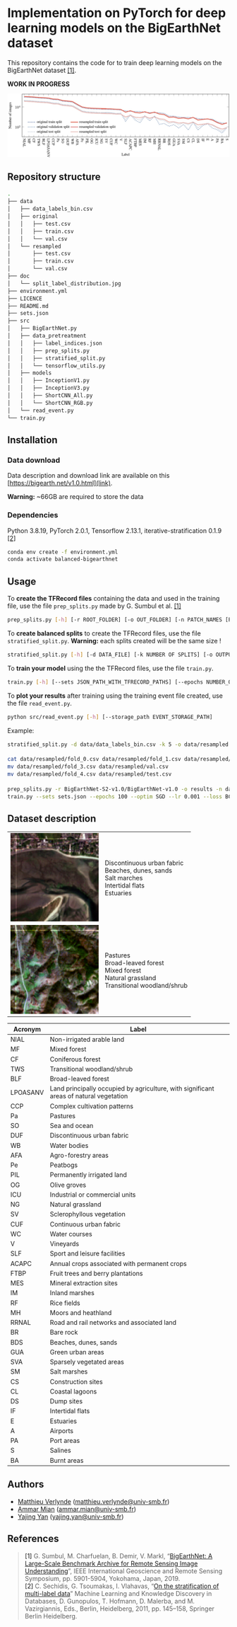 # Implementation on PyTorch for deep learning models on the BigEarthNet dataset

This repository contains the code for to train deep learning models on the BigEarthNet dataset [[1]](#1).

**WORK IN PROGRESS**

![Label distribution](./doc/split_label_distribution.jpg)

## Repository structure

```bash
.
├── data
│   ├── data_labels_bin.csv
│   ├── original
│   │   ├── test.csv
│   │   ├── train.csv
│   │   └── val.csv
│   └── resampled
│       ├── test.csv
│       ├── train.csv
│       └── val.csv
├── doc
│   └── split_label_distribution.jpg
├── environment.yml
├── LICENCE
├── README.md
├── sets.json
├── src
│   ├── BigEarthNet.py
│   ├── data_pretreatment
│   │   ├── label_indices.json
│   │   ├── prep_splits.py
│   │   ├── stratified_split.py
│   │   └── tensorflow_utils.py
│   ├── models
│   │   ├── InceptionV1.py
│   │   ├── InceptionV3.py
│   │   ├── ShortCNN_All.py
│   │   └── ShortCNN_RGB.py
│   └── read_event.py
└── train.py
```

## Installation

### Data download
Data description and download link are available on this [https://bigearth.net/v1.0.html](link).

**Warning:** ~66GB are required to store the data

### Dependencies

Python 3.8.19, PyTorch 2.0.1, Tensorflow 2.13.1, iterative-stratification 0.1.9 [[2]](#2)
```bash
conda env create -f environment.yml
conda activate balanced-bigearthnet
```

## Usage

To **create the TFRecord files** containing the data and used in the training file, use the file `prep_splits.py` made by G. Sumbul et al. [[1]](#1)
```bash
prep_splits.py [-h] [-r ROOT_FOLDER] [-o OUT_FOLDER] [-n PATCH_NAMES [PATCH_NAMES ...]]
```

To **create balanced splits** to create the TFRecord files, use the file `stratified_split.py`. 
**Warning:** each splits created will be the same size ! 
```bash
stratified_split.py [-h] [-d DATA_FILE] [-k NUMBER OF SPLITS] [-o OUTPUT_FOLDER] [-r ROOT_FOLDER] [-tf]
```

To **train your model** using the the TFRecord files, use the file `train.py`.
```bash
train.py [-h] [--sets JSON_PATH_WITH_TFRECORD_PATHS] [--epochs NUMBER_OF_EPOCHS] [--optim OPTIIMIZER_USED] [--lr FLOAT_LEARNING_RATE] [--loss LOSS_FUNCTION] [--batch BATCH_SIZE] [--finetune FINETUNING_LEVEL] [--seed RANDOM_SEED] [--storage_path EVENT_STORAGE_PATH] [--count] [--rgb]
```

To **plot your results** after training using the training event file created, use the file `read_event.py`.
```bash
python src/read_event.py [-h] [--storage_path EVENT_STORAGE_PATH]
```

Example:
```bash
stratified_split.py -d data/data_labels_bin.csv -k 5 -o data/resampled -r BigEarthNet-S2-v1.0/BigEarthNet-v1.0

cat data/resampled/fold_0.csv data/resampled/fold_1.csv data/resampled/fold_2.csv > data/resampled/train.csv
mv data/resampled/fold_3.csv data/resampled/val.csv
mv data/resampled/fold_4.csv data/resampled/test.csv

prep_splits.py -r BigEarthNet-S2-v1.0/BigEarthNet-v1.0 -o results -n data/resampled/train.csv data/resampled/val.csv data/resampled/test.csv
train.py --sets sets.json --epochs 100 --optim SGD --lr 0.001 --loss BCEWithLogits --batch 300 --finetune 0 --seed 1 --storage_path results --count --rgb
```

## Dataset description

<table>
  <tr>
    <td><img src="doc/ex_bigen_1.png" width="200" /></td>
    <td>Discontinuous urban fabric <br> Beaches, dunes, sands <br> Salt marches <br> Intertidal flats <br> Estuaries</td>
  </tr>
  <tr>
    <td><img src="doc/ex_bigen_2.png" width="200" /></td>
    <td>Pastures <br> Broad-leaved forest <br> Mixed forest <br> Natural grassland <br> Transitional woodland/shrub</td>
  </tr>
 </table>

| Acronym  | Label |
|----------|-------|
| NIAL     | Non-irrigated arable land |
| MF       | Mixed forest |
| CF       | Coniferous forest |
| TWS      | Transitional woodland/shrub |
| BLF      | Broad-leaved forest |
| LPOASANV | Land principally occupied by agriculture, with significant areas of natural vegetation |
| CCP      | Complex cultivation patterns |
| Pa       | Pastures |
| SO       | Sea and ocean |
| DUF      | Discontinuous urban fabric |
| WB       | Water bodies |
| AFA      | Agro-forestry areas |
| Pe       | Peatbogs |
| PIL      | Permanently irrigated land |
| OG       | Olive groves |
| ICU      | Industrial or commercial units |
| NG       | Natural grassland |
| SV       | Sclerophyllous vegetation |
| CUF      | Continuous urban fabric |
| WC       | Water courses |
| V        | Vineyards |
| SLF      | Sport and leisure facilities |
| ACAPC    | Annual crops associated with permanent crops |
| FTBP     | Fruit trees and berry plantations |
| MES      | Mineral extraction sites |
| IM       | Inland marshes |
| RF       | Rice fields |
| MH       | Moors and heathland |
| RRNAL    | Road and rail networks and associated land |
| BR       | Bare rock |
| BDS      | Beaches, dunes, sands |
| GUA      | Green urban areas |
| SVA      | Sparsely vegetated areas |
| SM       | Salt marshes |
| CS       | Construction sites |
| CL       | Coastal lagoons |
| DS       | Dump sites |
| IF       | Intertidal flats |
| E        | Estuaries |
| A        | Airports |
| PA       | Port areas |
| S        | Salines |
| BA       | Burnt areas |

## Authors

* [Matthieu Verlynde](https://github.com/MattVerlynde) ([matthieu.verlynde@univ-smb.fr](mailto:matthieu.verlynde@univ-smb.fr))
* [Ammar Mian](https://ammarmian.github.io/) ([ammar.mian@univ-smb.fr](mailto:ammar.mian@univ-smb.fr))
* [Yajing Yan](https://www.univ-smb.fr/listic/en/presentation_listic/membres/enseignants-chercheurs/yajing-yan-fr/) ([yajing.yan@univ-smb.fr](mailto:yajing.yan@univ-smb.fr))

## References
>  <a id="1">[1]</a>  G. Sumbul, M. Charfuelan, B. Demir, V. Markl, “[BigEarthNet: A Large-Scale Benchmark Archive for Remote Sensing Image Understanding](https://bigearth.net/static/documents/BigEarthNet_IGARSS_2019.pdf)”, IEEE International Geoscience and Remote Sensing Symposium, pp. 5901-5904, Yokohama, Japan, 2019.<br>
>  <a id="2">[2]</a>  C. Sechidis, G. Tsoumakas, I. Vlahavas, “[On the stratification of multi-label data](https://link.springer.com/chapter/10.1007/978-3-642-23808-6_10)” Machine Learning and Knowledge Discovery in Databases, D. Gunopulos, T. Hofmann, D. Malerba, and M. Vazirgiannis, Eds., Berlin, Heidelberg, 2011, pp. 145–158, Springer Berlin Heidelberg.